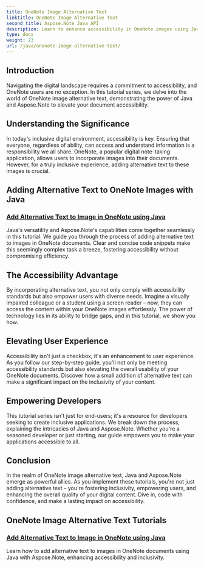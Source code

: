 ```yaml
---
title: OneNote Image Alternative Text
linktitle: OneNote Image Alternative Text
second_title: Aspose.Note Java API
description: Learn to enhance accessibility in OneNote images using Java with Aspose.Note. Add alternative text effortlessly to boost inclusivity and improve user experience.
type: docs
weight: 23
url: /java/onenote-image-alternative-text/
---
```

## Introduction

Navigating the digital landscape requires a commitment to accessibility, and OneNote users are no exception. In this tutorial series, we delve into the world of OneNote image alternative text, demonstrating the power of Java and Aspose.Note to elevate your document accessibility.

## Understanding the Significance
In today's inclusive digital environment, accessibility is key. Ensuring that everyone, regardless of ability, can access and understand information is a responsibility we all share. OneNote, a popular digital note-taking application, allows users to incorporate images into their documents. However, for a truly inclusive experience, adding alternative text to these images is crucial.

## Adding Alternative Text to OneNote Images with Java
### [Add Alternative Text to Image in OneNote using Java](./add-alternative-text-to-image/)
Java's versatility and Aspose.Note's capabilities come together seamlessly in this tutorial. We guide you through the process of adding alternative text to images in OneNote documents. Clear and concise code snippets make this seemingly complex task a breeze, fostering accessibility without compromising efficiency.

## The Accessibility Advantage
By incorporating alternative text, you not only comply with accessibility standards but also empower users with diverse needs. Imagine a visually impaired colleague or a student using a screen reader – now, they can access the content within your OneNote images effortlessly. The power of technology lies in its ability to bridge gaps, and in this tutorial, we show you how.

## Elevating User Experience
Accessibility isn't just a checkbox; it's an enhancement to user experience. As you follow our step-by-step guide, you'll not only be meeting accessibility standards but also elevating the overall usability of your OneNote documents. Discover how a small addition of alternative text can make a significant impact on the inclusivity of your content.

## Empowering Developers
This tutorial series isn't just for end-users; it's a resource for developers seeking to create inclusive applications. We break down the process, explaining the intricacies of Java and Aspose.Note. Whether you're a seasoned developer or just starting, our guide empowers you to make your applications accessible to all.

## Conclusion
In the realm of OneNote image alternative text, Java and Aspose.Note emerge as powerful allies. As you implement these tutorials, you're not just adding alternative text – you're fostering inclusivity, empowering users, and enhancing the overall quality of your digital content. Dive in, code with confidence, and make a lasting impact on accessibility.
## OneNote Image Alternative Text Tutorials
### [Add Alternative Text to Image in OneNote using Java](./add-alternative-text-to-image/)
Learn how to add alternative text to images in OneNote documents using Java with Aspose.Note, enhancing accessibility and inclusivity.